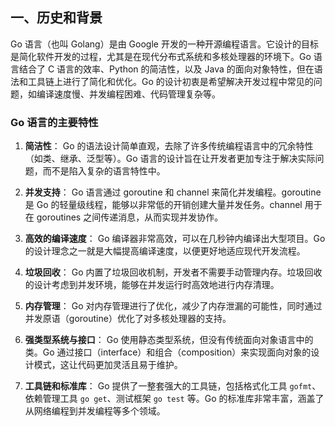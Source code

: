 ## 一、历史和背景

Go 语言（也叫 Golang）是由 Google 开发的一种开源编程语言。它设计的目标是简化软件开发的过程，尤其是在现代分布式系统和多核处理器的环境下。Go 语言结合了 C 语言的效率、Python 的简洁性，以及 Java 的面向对象特性，但在语法和工具链上进行了简化和优化。Go 的设计初衷是希望解决开发过程中常见的问题，如编译速度慢、并发编程困难、代码管理复杂等。

### Go 语言的主要特性

1. **简洁性**： Go 的语法设计简单直观，去除了许多传统编程语言中的冗余特性（如类、继承、泛型等）。Go 语言的设计旨在让开发者更加专注于解决实际问题，而不是陷入复杂的语言特性中。
    
2. **并发支持**： Go 语言通过 goroutine 和 channel 来简化并发编程。goroutine 是 Go 的轻量级线程，能够以非常低的开销创建大量并发任务。channel 用于在 goroutines 之间传递消息，从而实现并发协作。
    
3. **高效的编译速度**： Go 编译器非常高效，可以在几秒钟内编译出大型项目。Go 的设计理念之一就是大幅提高编译速度，以便更好地适应现代开发流程。
    
4. **垃圾回收**： Go 内置了垃圾回收机制，开发者不需要手动管理内存。垃圾回收的设计考虑到并发环境，能够在并发运行时高效地进行内存清理。
    
5. **内存管理**： Go 对内存管理进行了优化，减少了内存泄漏的可能性，同时通过并发原语（goroutine）优化了对多核处理器的支持。
    
6. **强类型系统与接口**： Go 使用静态类型系统，但没有传统面向对象语言中的类。Go 通过接口（interface）和组合（composition）来实现面向对象的设计模式，这让代码更加灵活且易于维护。
    
7. **工具链和标准库**： Go 提供了一整套强大的工具链，包括格式化工具 `gofmt`、依赖管理工具 `go get`、测试框架 `go test` 等。Go 的标准库非常丰富，涵盖了从网络编程到并发编程等多个领域。